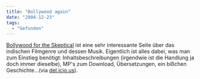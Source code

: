 ```yaml
---
title: "Bollywood again"
date: "2004-12-23"
tags:
  - "Gefunden"
---
```


[Bollywood for the Skeptical](http://www.ocf.berkeley.edu/~dboyk/bollywood/) ist eine sehr interessante Seite über das indischen Filmgenre und dessen Musik. Eigentlich ist alles dabei, was man zum Einstieg benötigt: Inhaltsbeschreibungen (irgendwie ist die Handlung ja doch immer dieselbe), MP's zum Download, Übersetzungen, ein bißchen Geschichte...(via [del.icio.us](http://del.icio.us/)).

